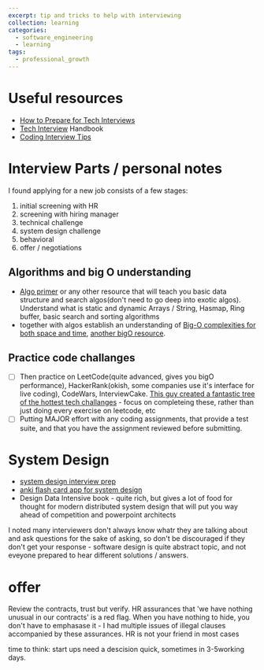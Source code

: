 ```yaml
---
excerpt: tip and tricks to help with interviewing
collection: learning
categories:
  - software_engineering
  - learning
tags:
  - professional_growth
---
```

# Useful resources

- [How to Prepare for Tech Interviews](https://www.reddit.com/r/cscareerquestions/comments/1jov24/heres_how_to_prepare_for_tech_interviews)
- [Tech Interview](https://github.com/yangshun/tech-interview-handbook) Handbook
- [Coding Interview Tips](https://www.interviewcake.com/coding-interview-tips)

# Interview Parts / personal notes

I found applying for a new job consists of a few stages:

1. initial screening with HR
2. screening with hiring manager
3. technical challenge
4. system design challenge
5. behavioral
6. offer / negotiations

## Algorithms and big O understanding

- [Algo primer](https://frontendmasters.com/courses/algorithms/) or any other resource that will teach you basic data structure and search algos(don't need to go deep into exotic algos). Understand what is static and dynamic Arrays / String, Hasmap, Ring buffer, basic search and sorting algorithms
- together with algos establish an understanding of [Big-O complexities for both space and time](https://www.bigocheatsheet.com/), [another bigO resource](https://cooervo.github.io/Algorithms-DataStructures-BigONotation/index.html).

## Practice code challanges

- [ ] Then practice on LeetCode(quite advanced, gives you bigO performance), HackerRank(okish, some companies use it's interface for live coding), CodeWars, InterviewCake. [This guy created a fantastic tree of the hottest tech challanges](https://neetcode.io/) - focus on completeing these, rather than just doing every exercise on leetcode, etc
- [ ] Putting MAJOR effort with any coding assignments, that provide a test suite, and that you have the assignment reviewed before submitting.

# System Design

- [system design interview prep](https://github.com/donnemartin/system-design-primer)
- [anki flash card app for system design](https://apps.ankiweb.net/``)
- Design Data Intensive book - quite rich, but gives a lot of food for thought for modern distributed system design that will put you way ahead of competition and powerpoint architects

I noted many interviewers don't always know whatr they are talking about and ask questions for the sake of asking, so don't be discouraged if they don't get your response - software design is quite abstract topic, and not eveyone prepared to hear different solutions / answers.

# offer

Review the contracts, trust but verify. HR assurances that 'we have nothing unusual in our contracts' is a red flag. When you have nothing to hide, you don't have to emphasase it - I had multiple issues of illegal clauses accompanied by these assurances. HR is not your friend in most cases

time to think: start ups need a descision quick, sometimes in 3-5working days.
